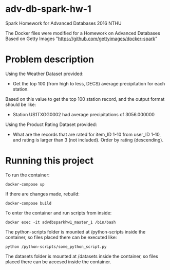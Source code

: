 # adv-db-spark-hw-1
Spark Homework for Advanced Databases 2016 NTHU

The Docker files were modified for a Homework on Advanced Databases
Based on Getty Images "https://github.com/gettyimages/docker-spark"

# Problem description

Using the Weather Dataset provided:

 - Get the top 100 (from high to less, DECS) average precipitation for each station.

Based on this value to get the top 100 station record, and the output format should be like:

- Station US1TXGG0002 had average precipitations of 3056.000000

Using the Product Rating Dataset provided:

- What are the records that are rated for item_ID 1-10 from user_ID 1-10, and rating is larger than 3 (not included). Order by rating (descending).


# Running this project
To run the container:

    docker-compose up

If there are changes made, rebuild:

    docker-compose build

To enter the container and run scripts from inside:

    docker exec -it advdbsparkhw1_master_1 /bin/bash

The python-scripts folder is mounted at /python-scripts inside the container, so files placed there can be executed like:

    python /python-scripts/some_python_script.py

The datasets folder is mounted at /datasets inside the container, so files placed there can be accesed inside the container.
